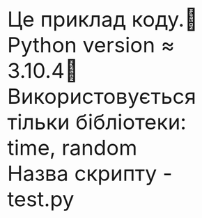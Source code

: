 <font size=48>Це приклад коду.📝<br>
Python version ≈ 3.10.4🐍<br>
Використовується тільки бібліотеки: time, random <br>
Назва скрипту - test.py</font>
